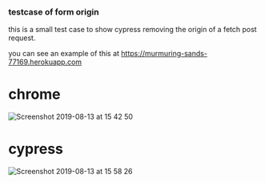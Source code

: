 ### testcase of form origin

this is a small test case to show cypress removing the origin of a fetch post request.

you can see an example of this at https://murmuring-sands-77169.herokuapp.com

# chrome

![Screenshot 2019-08-13 at 15 42 50](https://user-images.githubusercontent.com/248888/62951000-13439c00-bde1-11e9-80ad-a04d3139e633.png)

# cypress

![Screenshot 2019-08-13 at 15 58 26](https://user-images.githubusercontent.com/248888/62952263-40914980-bde3-11e9-869d-e0435679b448.png)
